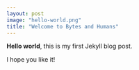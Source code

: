 ```yaml
---
layout: post
image: "hello-world.png"
title: "Welcome to Bytes and Humans"
---
```


**Hello world**, this is my first Jekyll blog post.

I hope you like it!
